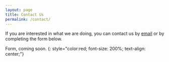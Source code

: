 ```yaml
---
layout: page
title: Contact Us
permalink: /contact/
---
```


If you are interested in what we are doing, you can contact us by [email](mailto:dnovichman@gmail.com) or by completing the form below.

Form, coming soon.
{: style="color:red; font-size: 200%; text-align: center;"}
